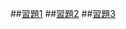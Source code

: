 ##<a href="https://github.com/brian891005/wp109b/blob/main/homework/Week8/star5.js">習題1</a>
##<a href="https://github.com/brian891005/wp109b/blob/main/homework/Week8/between.js">習題2</a>
##<a href="https://github.com/brian891005/wp109b/blob/main/homework/Week8/primebetween.js">習題3</a>
